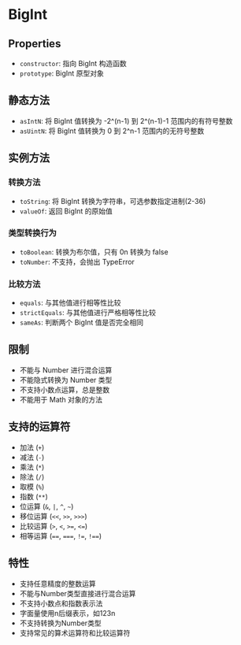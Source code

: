 # BigInt

## Properties
- `constructor`: 指向 BigInt 构造函数
- `prototype`: BigInt 原型对象

## 静态方法
- `asIntN`: 将 BigInt 值转换为 -2^(n-1) 到 2^(n-1)-1 范围内的有符号整数
- `asUintN`: 将 BigInt 值转换为 0 到 2^n-1 范围内的无符号整数

## 实例方法

### 转换方法
- `toString`: 将 BigInt 转换为字符串，可选参数指定进制(2-36)
- `valueOf`: 返回 BigInt 的原始值

### 类型转换行为
- `toBoolean`: 转换为布尔值，只有 0n 转换为 false
- `toNumber`: 不支持，会抛出 TypeError

### 比较方法
- `equals`: 与其他值进行相等性比较
- `strictEquals`: 与其他值进行严格相等性比较
- `sameAs`: 判断两个 BigInt 值是否完全相同

## 限制
- 不能与 Number 进行混合运算
- 不能隐式转换为 Number 类型
- 不支持小数点运算，总是整数
- 不能用于 Math 对象的方法

## 支持的运算符
- 加法 (`+`)
- 减法 (`-`)
- 乘法 (`*`)
- 除法 (`/`)
- 取模 (`%`)
- 指数 (`**`)
- 位运算 (`&`, `|`, `^`, `~`)
- 移位运算 (`<<`, `>>`, `>>>`)
- 比较运算 (`>`, `<`, `>=`, `<=`)
- 相等运算 (`==`, `===`, `!=`, `!==`)

## 特性
- 支持任意精度的整数运算
- 不能与Number类型直接进行混合运算
- 不支持小数点和指数表示法
- 字面量使用n后缀表示，如123n
- 不支持转换为Number类型
- 支持常见的算术运算符和比较运算符 